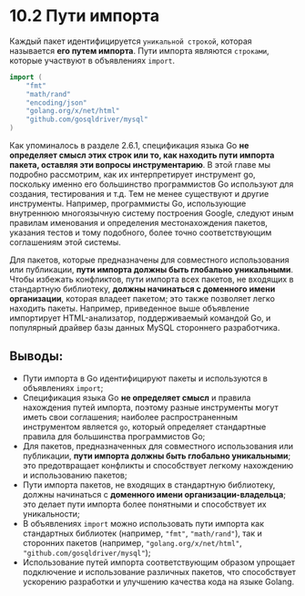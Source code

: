 # 10.2 Пути импорта

Каждый пакет идентифицируется `уникальной строкой`, которая называется **его путем импорта**. Пути импорта
являются `строками`, которые участвуют в объявлениях `import`.

``` go
import (
	"fmt"
	"math/rand"
	"encoding/json"
	"golang.org/x/net/html"
	"github.com/gosqldriver/mysql"
)
```

Как упоминалось в разделе 2.6.1, спецификация языка Go **не определяет смысл этих строк или то, как находить пути
импорта
пакета, оставляя эти вопросы инструментарию**. В этой главе мы подробно рассмотрим, как их интерпретирует инструмент go,
поскольку именно его большинство программистов Go используют для создания, тестирования и т.д. Тем не менее существуют и
другие инструменты. Например, программисты Go, использующие внутреннюю многоязычную систему построения Google, следуют
иным правилам именования и определения местонахождения пакетов, указания тестов и тому подобного, более точно
соответствующим соглашениям этой системы.

Для пакетов, которые предназначены для совместного использования или публикации, **пути импорта должны быть глобально
уникальными**. Чтобы избежать конфликтов, пути импорта всех пакетов, не входящих в стандартную библиотеку, **должны
начинаться с доменного имени организации**, которая владеет пакетом; это также позволяет легко находить пакеты.
Например,
приведенное выше объявление импортирует HTML-анализатор, поддерживаемый командой Go, и популярный драйвер базы данных
MySQL стороннего разработчика.

## Выводы:

* Пути импорта в Go идентифицируют пакеты и используются в объявлениях `import`;
* Спецификация языка Go **не определяет смысл** и правила нахождения путей импорта, поэтому разные инструменты могут
  иметь свои соглашения; наиболее распространенным инструментом является `go`, который определяет стандартные правила
  для большинства программистов Go;
* Для пакетов, предназначенных для совместного использования или публикации, **пути импорта должны быть глобально
  уникальными**; это предотвращает конфликты и способствует легкому нахождению и использованию пакетов;
* Пути импорта пакетов, не входящих в стандартную библиотеку, должны начинаться с **доменного имени
  организации-владельца**; это делает пути импорта более понятными и способствует их уникальности;
* В объявлениях `import` можно использовать пути импорта как стандартных библиотек (например, `"fmt"`, `"math/rand"`),
  так и сторонних пакетов (например, `"golang.org/x/net/html"`, `"github.com/gosqldriver/mysql"`);
* Использование путей импорта соответствующим образом упрощает подключение и использование различных пакетов, что
  способствует ускорению разработки и улучшению качества кода на языке Golang.